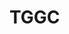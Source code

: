 <!-- TGGC.md --- 
;; 
;; Description: 
;; Author: Hongyi Wu(吴鸿毅)
;; Email: wuhongyi@qq.com 
;; Created: 三 11月  9 15:29:49 2016 (+0800)
;; Last-Updated: 三 11月  9 15:29:59 2016 (+0800)
;;           By: Hongyi Wu(吴鸿毅)
;;     Update #: 1
;; URL: http://wuhongyi.cn -->

# TGGC

<!-- TGGC.md ends here -->
